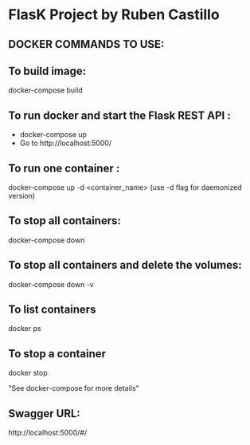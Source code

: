 # FlasK Project by Ruben Castillo

## DOCKER COMMANDS TO USE:

## To build image:

docker-compose build

## To run docker and start the Flask REST API :

- docker-compose up
- Go to http://localhost:5000/

## To run one container :

docker-compose up -d <container_name> (use -d flag for daemonized version)

## To stop all containers:

docker-compose down

## To stop all containers and delete the volumes:

docker-compose down -v

## To list containers

docker ps

## To stop a container

docker stop <container hash>

"See docker-compose for more details"

## Swagger URL:

http://localhost:5000/#/
